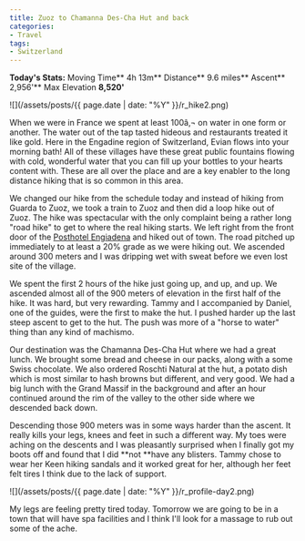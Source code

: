 ```yaml
---
title: Zuoz to Chamanna Des-Cha Hut and back
categories:
- Travel
tags:
- Switzerland
---
```


**Today's Stats:** Moving Time** 4h 13m** Distance** 9.6 miles** Ascent** 2,956'** Max Elevation **8,520'**


![](/assets/posts/{{ page.date | date: "%Y" }}/r_hike2.png)

When we were in France we spent at least 100â‚¬ on water in one form or another. The water out of the tap tasted hideous and restaurants treated it like gold. Here in the Engadine region of Switzerland, Evian flows into your morning bath! All of these villages have these great public fountains flowing with cold, wonderful water that you can fill up your bottles to your hearts content with. These are all over the place and are a key enabler to the long distance hiking that is so common in this area.

We changed our hike from the schedule today and instead of hiking from Guarda to Zuoz, we took a train to Zuoz and then did a loop hike out of Zuoz. The hike was spectacular with the only complaint being a rather long "road hike" to get to where the real hiking starts. We left right from the front door of the [Posthotel Engiadena](http://www.hotelengiadina.ch/) and hiked out of town. The road pitched up immediately  to at least a 20% grade as we were hiking out. We ascended around 300 meters and I was dripping wet with sweat before we even lost site of the village.

We spent the first 2 hours of the hike just going up, and up, and up. We ascended almost all of the 900 meters of elevation in the first half of the hike. It was hard, but very rewarding. Tammy and I accompanied by Daniel, one of the guides, were the first to make the hut. I pushed harder up the last steep ascent to get to the hut. The push was more of a "horse to water" thing than any kind of machismo.

Our destination was the Chamanna Des-Cha Hut where we had a great lunch. We brought some bread and cheese in our packs, along with a some Swiss chocolate. We also ordered Roschti Natural at the hut, a potato dish which is most similar to hash browns but different, and very good. We had a big lunch with the Grand Massif in the background and after an hour continued around the rim of the valley to the other side where we descended back down.

Descending those 900 meters was in some ways harder than the ascent. It really kills your legs, knees and feet in such a different way. My toes were aching on the descents and I was pleasantly surprised when I finally got my boots off and found that I did **not **have any blisters. Tammy chose to wear her Keen hiking sandals and it worked great for her, although her feet felt tires I think due to the lack of support.

![](/assets/posts/{{ page.date | date: "%Y" }}/r_profile-day2.png)

My legs are feeling pretty tired today. Tomorrow we are going to be in a town that will have spa facilities and I think I'll look for a massage to rub out some of the ache.
